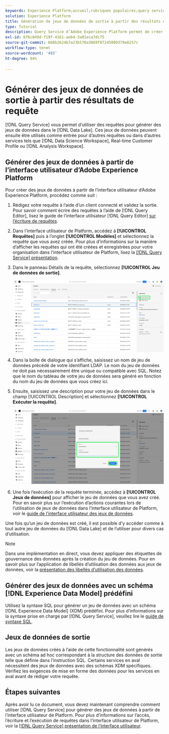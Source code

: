 ```yaml
---
keywords: Experience Platform;accueil;rubriques populaires;query service;Query service;générer des jeux de données;générer un jeu de données;créer un jeu de données;
solution: Experience Platform
title: Génération de jeux de données de sortie à partir des résultats de requête
type: Tutorial
description: Query Service d’Adobe Experience Platform permet de créer des jeux de données à partir de l’interface utilisateur. Une fois qu’un jeu de données est créé, il est possible d’y accéder comme à tout autre jeu de données du lac de données et de l’utiliser pour divers cas d’utilisation.
exl-id: 6f6c049d-f19f-4161-aeb4-3a01eca7dc75
source-git-commit: 668b2624b7a23b570a3869f87245009379e8257c
workflow-type: tm+mt
source-wordcount: '493'
ht-degree: 94%

---
```


# Générer des jeux de données de sortie à partir des résultats de requête

[!DNL Query Service] vous permet d’utiliser des requêtes pour générer des jeux de données dans le [!DNL Data Lake]. Ces jeux de données peuvent ensuite être utilisés comme entrée pour d’autres requêtes ou dans d’autres services tels que [!DNL Data Science Workspace], Real-time Customer Profile ou [!DNL Analysis Workspace].

## Générer des jeux de données à partir de l’interface utilisateur d’Adobe Experience Platform

Pour créer des jeux de données à partir de l’interface utilisateur d’Adobe Experience Platform, procédez comme suit :

1. Rédigez votre requête à l’aide d’un client connecté et validez la sortie. Pour savoir comment écrire des requêtes à l’aide de [!DNL Query Editor], lisez le guide de l’interface utilisateur [!DNL Query Editor] [sur l’écriture de requêtes](./user-guide.md#writing-queries).

2. Dans l’interface utilisateur de Platform, accédez à **[!UICONTROL Requêtes]** puis à l’onglet **[!UICONTROL Modèles]** et sélectionnez la requête que vous avez créée. Pour plus d’informations sur la manière d’afficher les requêtes qui ont été créées et enregistrées pour votre organisation dans l’interface utilisateur de Platform, lisez la [[!DNL Query Service] présentation](./overview.md#browse).

3. Dans le panneau Détails de la requête, sélectionnez **[!UICONTROL Jeu de données de sortie]**.

   ![L’onglet Modèles de l’espace de travail Requêtes avec l’option Sélectionner un jeu de données de sortie mise en surbrillance.](../images/ui/create-datasets/output-dataset.png)

4. Dans la boîte de dialogue qui s’affiche, saisissez un nom de jeu de données précédé de votre identifiant LDAP. Le nom du jeu de données ne doit pas nécessairement être unique ou compatible avec SQL. Notez que le nom du tableau de votre jeu de données sera généré en fonction du nom du jeu de données que vous créez ici.

5. Ensuite, saisissez une description pour votre jeu de données dans le champ [!UICONTROL Description] et sélectionnez **[!UICONTROL Exécuter la requête]**.

   ![La boîte de dialogue Jeu de données de sortie avec les détails du jeu de données et la requête exécutée en surbrillance](../images/ui/create-datasets/run-query.png)

6. Une fois l’exécution de la requête terminée, accédez à **[!UICONTROL Jeux de données]** pour afficher le jeu de données que vous avez créé. Pour en savoir plus sur l’exécution d’actions courantes lors de l’utilisation de jeux de données dans l’interface utilisateur de Platform, voir le [guide de l’interface utilisateur des jeux de données](../../catalog/datasets/user-guide.md).

Une fois qu’un jeu de données est créé, il est possible d’y accéder comme à tout autre jeu de données du [!DNL Data Lake] et de l’utiliser pour divers cas d’utilisation.

>[!NOTE]
>
>Dans une implémentation en direct, vous devez appliquer des étiquettes de gouvernance des données après la création du jeu de données. Pour en savoir plus sur l’application de libellés d’utilisation des données aux jeux de données, voir la [présentation des libellés d’utilisation des données](../../data-governance/labels/overview.md).

## Générer des jeux de données avec un schéma [!DNL Experience Data Model] prédéfini

Utilisez la syntaxe SQL pour générer un jeu de données avec un schéma [!DNL Experience Data Model] (XDM) prédéfini. Pour plus d’informations sur la syntaxe prise en charge par [!DNL Query Service], veuillez lire le [guide de syntaxe SQL](../sql/syntax.md#create-table-as-select).

## Jeux de données de sortie

Les jeux de données créés à l’aide de cette fonctionnalité sont générés avec un schéma ad hoc correspondant à la structure des données de sortie telle que définie dans l’instruction SQL. Certains services en aval nécessitent des jeux de données avec des schémas XDM spécifiques. Vérifiez les exigences de mise en forme des données pour les services en aval avant de rédiger votre requête.

## Étapes suivantes

Après avoir lu ce document, vous devez maintenant comprendre comment utiliser [!DNL Query Service] pour générer des jeux de données à partir de l’interface utilisateur de Platform. Pour plus d’informations sur l’accès, l’écriture et l’exécution de requêtes dans l’interface utilisateur de Platform, voir la [[!DNL Query Service] présentation de l’interface utilisateur](./overview.md).

